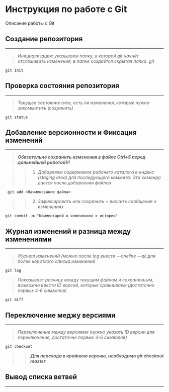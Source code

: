 # Инструкция по работе с Git

Описание работы с Git

## Создание репозитория
____

> *Инициализация: указываем папку, в которой git начнёт отслеживать изменения; в папке создаётся скрытая папка .git*

    git init

## Проверка состояния репозитория
_____

> *Текущее состояние гита, есть ли изменения, которые нужно закоммитить (сохранить)*

    git status


## Добавление версионности и Фиксация изменений
___

>___Обязательно сохранить изменения в файле Ctrl+S перед дальнейшей работой!!!___

>>1. *Добавляем содержимое рабочего каталога в индекс (staging area) для последующего коммита. Эта команда дается после добавления файлов*

     git add <Наименование файла>

>>2. *Зафиксировать или сохранить + вносить сообщения о изменениях*

    git commit -m "Комментарий о изменениях к истории"

## Журнал изменений и разница между изменениями
___

> *Журнал изменений (можно после log внести  —oneline —all для более короткого списка изменений*

    git log

> *Показывает разницу между текущим файлом и сохранённым, возможно ввести ID версий, которые сравниваем (достаточно первых 4-6 символов)*

    git diff

## Переключение меджу версиями
___

> *Переключение между версиями (нужнo указать ID версии для переключения, достаточно первых 4-6 символов)*

    git checkout

>> ***Для перехода в крайнюю версию, необходимо git checkout master***

## Вывод списка ветвей
---

